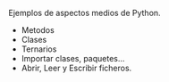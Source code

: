 Ejemplos de aspectos medios de Python.

* Metodos
* Clases
* Ternarios
* Importar clases, paquetes...
* Abrir, Leer y Escribir ficheros.
